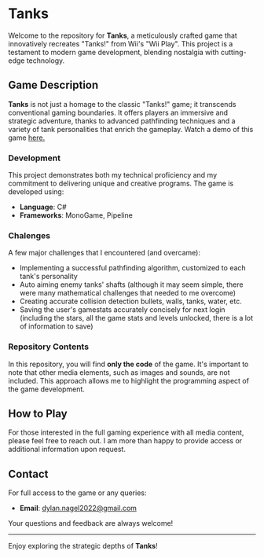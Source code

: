 # Tanks

Welcome to the repository for **Tanks**, a meticulously crafted game that innovatively recreates "Tanks!" from Wii's "Wii Play". This project is a testament to modern game development, blending nostalgia with cutting-edge technology.

## Game Description

**Tanks** is not just a homage to the classic "Tanks!" game; it transcends conventional gaming boundaries. It offers players an immersive and strategic adventure, thanks to advanced pathfinding techniques and a variety of tank personalities that enrich the gameplay. Watch a demo of this game [here.](https://youtu.be/OBn8ILREHPM)

### Development

This project demonstrates both my technical proficiency and my commitment to delivering unique and creative programs. The game is developed using:
- **Language**: C#
- **Frameworks**: MonoGame, Pipeline

### Chalenges

A few major challenges that I encountered (and overcame):
- Implementing a successful pathfinding algorithm, customized to each tank's personality
- Auto aiming enemy tanks' shafts (although it may seem simple, there were many mathematical challenges that needed to me overcome)
- Creating accurate collision detection bullets, walls, tanks, water, etc.
- Saving the user's gamestats accurately concisely for next login (including the stars, all the game stats and levels unlocked, there is a lot of information to save)

### Repository Contents

In this repository, you will find **only the code** of the game. It's important to note that other media elements, such as images and sounds, are not included. This approach allows me to highlight the programming aspect of the game development.

## How to Play

For those interested in the full gaming experience with all media content, please feel free to reach out. I am more than happy to provide access or additional information upon request.

## Contact

For full access to the game or any queries:
- **Email**: dylan.nagel2022@gmail.com

Your questions and feedback are always welcome!

---

Enjoy exploring the strategic depths of **Tanks**!
